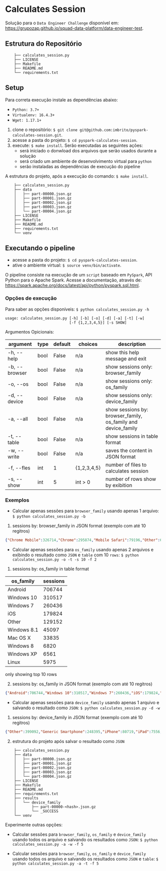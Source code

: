 # Calculates Session

Solução para o `Data Engineer Challenge` disponível em: https://grupozap.github.io/squad-data-platform/data-engineer-test.

## Estrutura do Repositório

```
    ├── calculates_session.py
    ├── LICENSE
    ├── Makefile
    ├── README.md
    └── requirements.txt
```

## Setup

Para correta execução instale as dependências abaixo:

- `Python: 3.7+`
- `Virtualenv: 16.4.3+`
- `Wget: 1.17.1+`

1. clone o repositório: `$ git clone git@github.com:imbrito/pyspark-calculates-session.git`.
2. acesse a pasta do projeto: `$ cd pyspark-calculates-session`.
3. execute: `$ make install`. Serão executadas as seguintes ações:
    - será iniciado o donwload dos arquivos que serão usados durante a solução
    - será criado um ambiente de desenvolvimento virtual para `python`
    - serão instaladas as dependências de execução do pipeline

A estrutura do projeto, após a execução do comando: `$ make install`. 

```
    ├── calculates_session.py
    ├── data
    │   ├── part-00000.json.gz
    │   ├── part-00001.json.gz
    │   ├── part-00002.json.gz
    │   ├── part-00003.json.gz
    │   └── part-00004.json.gz
    ├── LICENSE
    ├── Makefile
    ├── README.md
    ├── requirements.txt
    └── venv
```

## Executando o pipeline

- acesse a pasta do projeto: `$ cd pyspark-calculates-session`.
- ative o ambiente virtual: `$ source venv/bin/activate`.

O pipeline consiste na execução de um `script` baseado em `PySpark`, API Python para o Apache Spark. Acesse a documentação, 
através de: https://spark.apache.org/docs/latest/api/python/pyspark.sql.html.

### Opções de execução

Para saber as opções disponíveis: `$ python calculates_session.py -h`

```
usage: calculates_session.py [-h] [-b] [-o] [-d] [-a] [-t] [-w]
                             [-f {1,2,3,4,5}] [-s SHOW]
```

Argumentos Opicionais:

|    argument   | type | default |   choices   | description                                                   |
|---------------|------|---------|-------------|---------------------------------------------------------------|
| -h, --help    | bool |  False  |     n/a     | show this help message and exit                               |
| -b, --browser | bool |  False  |     n/a     | show sessions only: browser_family                            |
| -o, --os      | bool |  False  |     n/a     | show sessions only: os_family                                 |
| -d, --device  | bool |  False  |     n/a     | show sessions only: device_family                             |
| -a, --all     | bool |  False  |     n/a     | show sessions by: browser_family, os_family and device_family |
| -t, --table   | bool |  False  |     n/a     | show sessions in table format                                 |
| -w, --write   | bool |  False  |     n/a     | saves the content in JSON format                              |
| -f, --fles    | int  |    1    | {1,2,3,4,5} | number of files to calculates session                         |
| -s, --show    | int  |    5    |   int > 0   | number of rows show by exibition                              |

### Exemplos 

- Calcular apenas sessões para `browser_family` usando apenas 1 arquivo: `$ python calculates_session.py -b`

1. sessions by: browser_family in JSON format (exemplo com até 10 regitros)

```JSON
{"Chrome Mobile":326714,"Chrome":295874,"Mobile Safari":79196,"Other":63887,"Firefox":23335,"Facebook":18085,"Edge":10291,"Chrome Mobile iOS":8574,"Safari":6346,"IE":4586}
```

- Calcular apenas sessões para `os_family` usando apenas 2 arquivos e exibindo o resultado como `JSON` e `table` com 10 `rows`: 
`$ python calculates_session.py -o -t -s 10 -f 2`

1. sessions by: os_family in table format
                                                          
|os_family  |sessions|
|-----------|--------|
|Android    |706744  |
|Windows 10 |310517  |
|Windows 7  |260436  |
|iOS        |179824  |
|Other      |129152  |
|Windows 8.1|45097   |
|Mac OS X   |33835   |
|Windows 8  |6820    |
|Windows XP |6561    |
|Linux      |5975    |

only showing top 10 rows

2. sessions by: os_family in JSON format (exemplo com até 10 regitros)

```JSON
{"Android":706744,"Windows 10":310517,"Windows 7":260436,"iOS":179824,"Other":129152,"Windows 8.1":45097,"Mac OS X":33835,"Windows 8":6820,"Windows XP":6561,"Linux":5975} 
```

- Calcular apenas sessões para `device_family` usando apenas 1 arquivo e salvando o resultado como `JSON`: 
`$ python calculates_session.py -d -w`

1. sessions by: device_family in JSON format (exemplo com até 10 regitros)

```JSON
{"Other":399092,"Generic Smartphone":248395,"iPhone":80719,"iPad":7556,"LG-M250":6147,"Samsung SM-G610M":4403,"LG-K430":4319,"Nexus 5":4139,"Samsung SM-J500M":3687,"Samsung SM-G570M":3343} 
```

2. estrutura do projeto após salvar o resultado como `JSON`

```
    ├── calculates_session.py
    ├── data
    │   ├── part-00000.json.gz
    │   ├── part-00001.json.gz
    │   ├── part-00002.json.gz
    │   ├── part-00003.json.gz
    │   └── part-00004.json.gz
    ├── LICENSE
    ├── Makefile
    ├── README.md
    ├── requirements.txt
    ├── results
    │   └── device_family
    │       ├── part-00000-<hash>.json.gz
    │       └── _SUCCESS
    └── venv
```

Experimente outras opções:

- Calcular sessões para `browser_family`, `os_family` e `device_family` usando todos os arquivo e salvando os resultados 
como `JSON`: `$ python calculates_session.py -a -w -f 5`

- Calcular sessões para `browser_family`, `os_family` e `device_family` usando todos os arquivo e salvando os resultados 
como `JSON` e `table`: `$ python calculates_session.py -a -t -f 5`
